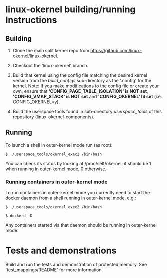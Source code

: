 # linux-okernel building/running Instructions


## Building

1. Clone the main split kernel repo from https://github.com/linux-okernel/linux-okernel.

2. Checkout the 'linux-okernel' branch.

3. Build that kernel using the config file matching the desired kernel version from the *build_configs* sub-directory as the '.config' for the kernel.
   Note: If you make modifications to the config file or create your own, ensure that __'CONFIG_PAGE_TABLE_ISOLATION' is NOT set__,  __'CONFIG_VMAP_STACK' is NOT set__ and __'CONFIG_OKERNEL' IS set__ (i.e. CONFIG_OKERNEL=y).

4. Build the userspace tools found in sub-directory *userspace_tools* of this repository (linux-okernel-components).


## Running

To launch a shell in outer-kernel mode run (as root):

`$ ./userspace_tools/okernel_exec2 /bin/bash`

You can check its status by looking at /proc/self/okernel: it should be 1 when running in outer-kernel mode, 0 otherwise.


### Running containers in outer-kernel mode

To run containers in outer-kernel mode you currently need to start the docker daemon from a shell running in outer-kernel mode, e.g.:

`$ ./userspace_tools/okernel_exec2 /bin/bash`

`$ dockerd -D`


Any containers started via that daemon should be running in outer-kernel mode.

# Tests and demonstrations
Build and run the tests and demonstration of protected memory. See 'test_mappings/README' for more information.
